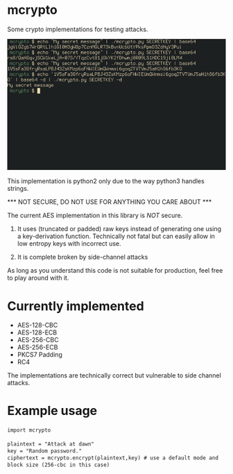 # mcrypto

Some crypto implementations for testing attacks.

![Screenshot](screenshot.png)

This implementation is python2 only due to the way python3 handles
strings.

*** NOT SECURE, DO NOT USE FOR ANYTHING YOU CARE ABOUT ***

The current AES implementation in this library is *NOT* secure.

1. It uses (truncated or padded) raw keys instead of generating one
   using a key-derivation function. Technically not fatal but can
   easily allow in low entropy keys with incorrect use.

2. It is complete broken by side-channel attacks

As long as you understand this code is not suitable for production,
feel free to play around with it.

# Currently implemented

- AES-128-CBC
- AES-128-ECB
- AES-256-CBC
- AES-256-ECB
- PKCS7 Padding
- RC4

The implementations are technically correct but vulnerable to side
channel attacks.

# Example usage

    import mcrypto

    plaintext = "Attack at dawn"
    key = "Random password."
    ciphertext = mcrypto.encrypt(plaintext,key) # use a default mode and block size (256-cbc in this case)
